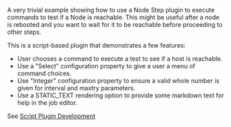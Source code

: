 A very trivial example showing how to use a Node Step plugin
to execute commands to test if a Node is reachable.
This might be useful after a node is rebooted and you want
to wait for it to be reachable before proceeding to other steps.

This is a script-based plugin that demonstrates a few features:

* User chooses a command to execute a test to see if a host is reachable.
* Use a "Select" configuration property to give a user a menu of command choices.
* Use "Integer" configuration property to ensure a valid whole number is given for interval and maxtry parameters.
* Use a STATIC_TEXT rendering option to provide some markdown text for help in the job editor.


See [Script Plugin Development](http://rundeck.org/docs/developer/plugin-development.html#script-plugin-development)